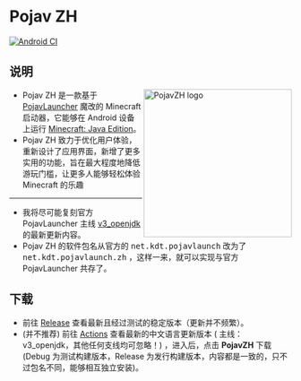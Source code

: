 # Pojav ZH
[![Android CI](https://github.com/HopiHopy/PojavZH/actions/workflows/android.yml/badge.svg)](https://github.com/HopiHopy/PojavZH/actions/workflows/android.yml)
## 说明
<img src="https://github.com/HopiHopy/PojavZH/blob/v3_openjdk/PojavZH.png" align="right" width="264" height="264" alt="PojavZH logo">

* Pojav ZH 是一款基于 [PojavLauncher](https://github.com/PojavLauncherTeam/PojavLauncher) 魔改的 Minecraft 启动器，它能够在 Android 设备上运行 [Minecraft: Java Edition](https://www.minecraft.net/)。
* Pojav ZH 致力于优化用户体验，重新设计了应用界面，新增了更多实用的功能，旨在最大程度地降低游玩门槛，让更多人能够轻松体验 Minecraft 的乐趣 

***
* 我将尽可能复刻官方 PojavLauncher 主线 [v3_openjdk](https://github.com/PojavLauncherTeam/PojavLauncher/tree/v3_openjdk) 的最新更新内容。 
* Pojav ZH 的软件包名从官方的 <kbd>net.kdt.pojavlaunch</kbd> 改为了 <kbd>net.kdt.pojavlaunch.zh</kbd> ，这样一来，就可以实现与官方 PojavLauncher 共存了。


## 下载
- 前往 [Release](https://github.com/HopiHopy/PojavZH/releases) 查看最新且经过测试的稳定版本（更新并不频繁）。
- (并不推荐) 前往 [Actions](https://github.com/HopiHopy/PojavZH/actions) 查看最新的中文语言更新版本 ( 主线：v3_openjdk，其他任何支线均可忽略！)
，进入后，点击 **PojavZH** 下载 (Debug 为测试构建版本，Release 为发行构建版本，内容都是一致的，只不过包名不同，能够相互独立安装)。
